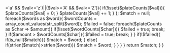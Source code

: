 <?php
class Solution {

    /**
     * @param String $licensePlate
     * @param String[] $words
     * @return String
     */
    function shortestCompletingWord($licensePlate, $words) {
        $plateCounts = [];
        $licenseArray = str_split(strtolower($licensePlate));
        foreach($licenseArray as $val){
            if(($val>='a' && $val<='z')||($val>='A' && $val<='Z')){
                if(!isset($plateCounts[$val])){
                    $plateCounts[$val] = 0;
                }
                $plateCounts[$val] += 1;
            }
        };
        $match = null;
            foreach($words as $word){
        $wordCounts = array_count_values(str_split($word));
        $failed = false;
        foreach($plateCounts as $char => $amount){
            if(!isset($wordCounts[$char])){
                $failed = true;
                break;
            }
            if($amount > $wordCounts[$char]){
                $failed = true;
                break;
            }
        }
        if(!$failed){
            if(is_null($match)){
                $match = $word;
            }
            else{
                if(strlen($match)>strlen($word)){
                    $match = $word;
                }
            }
        }
    }
        return $match;

    }
}

